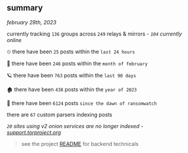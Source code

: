 
## summary
_february 28th, 2023_

currently tracking `136` groups across `249` relays & mirrors - _`104` currently online_

⏲ there have been `25` posts within the `last 24 hours`

🦈 there have been `246` posts within the `month of february`

🪐 there have been `763` posts within the `last 90 days`

🏚 there have been `438` posts within the `year of 2023`

🦕 there have been `6124` posts `since the dawn of ransomwatch`

there are `67` custom parsers indexing posts

_`20` sites using v2 onion services are no longer indexed - [support.torproject.org](https://support.torproject.org/onionservices/v2-deprecation/)_

> see the project [README](https://github.com/joshhighet/ransomwatch#ransomwatch--) for backend technicals
